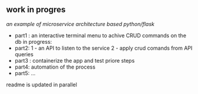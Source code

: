 work in progres
----------------
*an example of microservice architecture based python/flask*
- part1 : an interactive terminal menu to achive CRUD commands on the db
in progress:
- part2: 1 - an API to listen to the service 
          2 - apply crud comands from API queries
- part3 : containerize the app and test priore steps
- part4: automation of the process
- part5: ...

readme is updated in parallel